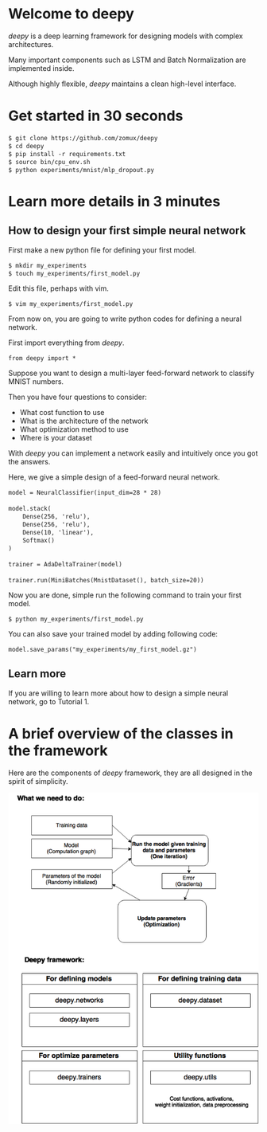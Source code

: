 # Welcome to deepy

*deepy* is a deep learning framework for designing models with complex architectures.

Many important components such as LSTM and Batch Normalization are implemented inside.

Although highly flexible, *deepy* maintains a clean high-level interface.

# Get started in 30 seconds

```
$ git clone https://github.com/zomux/deepy
$ cd deepy
$ pip install -r requirements.txt
$ source bin/cpu_env.sh
$ python experiments/mnist/mlp_dropout.py
```

# Learn more details in 3 minutes

## How to design your first simple neural network

First make a new python file for defining your first model.

```
$ mkdir my_experiments
$ touch my_experiments/first_model.py
```

Edit this file, perhaps with vim.
```
$ vim my_experiments/first_model.py
```

From now on, you are going to write python codes for defining a neural network.

First import everything from *deepy*.

```
from deepy import *
```

Suppose you want to design a multi-layer feed-forward network to classify MNIST numbers.

Then you have four questions to consider:

- What cost function to use
- What is the architecture of the network
- What optimization method to use
- Where is your dataset

With *deepy* you can implement a network easily and intuitively once you got the answers.

Here, we give a simple design of a feed-forward neural network.

```
model = NeuralClassifier(input_dim=28 * 28)

model.stack(
    Dense(256, 'relu'),
    Dense(256, 'relu'),
    Dense(10, 'linear'),
    Softmax()
)

trainer = AdaDeltaTrainer(model)

trainer.run(MiniBatches(MnistDataset(), batch_size=20))
```

Now you are done, simple run the following command to train your first model.

```
$ python my_experiments/first_model.py
```

You can also save your trained model by adding following code:

```
model.save_params("my_experiments/my_first_model.gz")
```

## Learn more

If you are willing to learn more about how to design a simple neural network, go to Tutorial 1.

# A brief overview of the classes in the framework

Here are the components of *deepy* framework, they are all designed in the spirit of simplicity.

![Overview of deepy](static/deepy.png)

